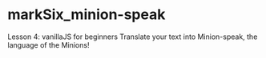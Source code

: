 # markSix_minion-speak
Lesson 4: vanillaJS for beginners
Translate your text into Minion-speak, the language of the Minions!
